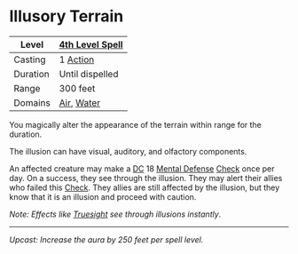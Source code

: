 # Illusory Terrain

| Level    | [4th Level Spell](4th%20Level%20Spells.md)                                  |
| -------- | ---------------------------------------------------------------------------- |
| Casting  | 1 [Action](../../../../Game%20Procedures/Core%20Procedures/Action.md)        |
| Duration | Until dispelled                                                              |
| Range    | 300 feet                                                                     |
| Domains  | [Air](../../Spell%20Domains/Air.md), [Water](../../Spell%20Domains/Water.md) |

You magically alter the appearance of the terrain within range for the duration.

The illusion can have visual, auditory, and olfactory components.

An affected creature may make a [DC](../../../../Game%20Procedures/Core%20Procedures/DC.md) 18 [Mental Defense](../../../../Player%20Characters/Derived%20Statistics/Mental%20Defense.md) [Check](../../../../Game%20Procedures/Core%20Procedures/Check.md) once per day. On a success, they see through the illusion. They may alert their allies who failed this [Check](../../../../Game%20Procedures/Core%20Procedures/Check.md). They allies are still affected by the illusion, but they know that it is an illusion and proceed with caution.

*Note: Effects like [Truesight](Truesight.md) see through illusions instantly*.

---
*Upcast: Increase the aura by 250 feet per spell level.*

